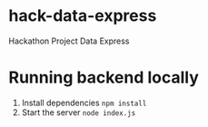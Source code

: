 # hack-data-express
Hackathon Project Data Express

# Running backend locally
1. Install dependencies
```npm install```
2. Start the server
```node index.js```